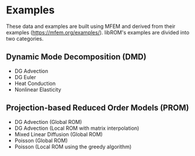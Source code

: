 # Examples

These data and examples are built using MFEM and derived from their examples
(https://mfem.org/examples/). libROM's examples are divided into two categories.

## Dynamic Mode Decomposition (DMD)

- DG Advection
- DG Euler
- Heat Conduction
- Nonlinear Elasticity

## Projection-based Reduced Order Models (PROM)

- DG Advection (Global ROM)
- DG Advection (Local ROM with matrix interpolation)
- Mixed Linear Diffusion (Global ROM)
- Poisson (Global ROM)
- Poisson (Local ROM using the greedy algorithm)
